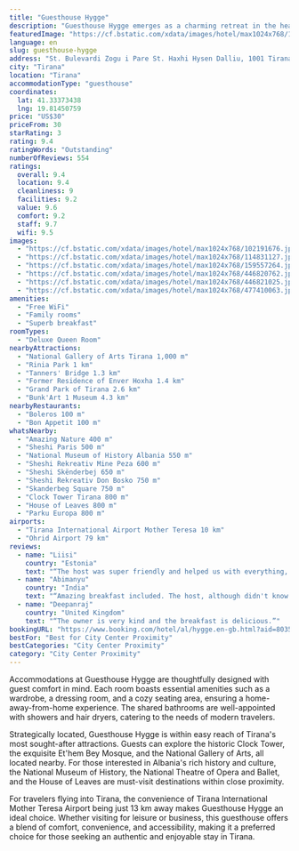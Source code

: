 ```yaml
---
title: "Guesthouse Hygge"
description: "Guesthouse Hygge emerges as a charming retreat in the heart of Tirana, situated merely 1."
featuredImage: "https://cf.bstatic.com/xdata/images/hotel/max1024x768/102191676.jpg?k=a2e49597667382cd402861a7deb0c5f69e987ad21b29626bc1e8114466323217&o=&hp=1"
language: en
slug: guesthouse-hygge
address: "St. Bulevardi Zogu i Pare St. Haxhi Hysen Dalliu, 1001 Tirana, Albania"
city: "Tirana"
location: "Tirana"
accommodationType: "guesthouse"
coordinates:
  lat: 41.33373438
  lng: 19.81450759
price: "US$30"
priceFrom: 30
starRating: 3
rating: 9.4
ratingWords: "Outstanding"
numberOfReviews: 554
ratings:
  overall: 9.4
  location: 9.4
  cleanliness: 9
  facilities: 9.2
  value: 9.6
  comfort: 9.2
  staff: 9.7
  wifi: 9.5
images:
  - "https://cf.bstatic.com/xdata/images/hotel/max1024x768/102191676.jpg?k=a2e49597667382cd402861a7deb0c5f69e987ad21b29626bc1e8114466323217&o=&hp=1"
  - "https://cf.bstatic.com/xdata/images/hotel/max1024x768/114831127.jpg?k=7248e6373fcd6952799869ccc081046cf10cab7bb76f93ae524394d9aade7eb4&o=&hp=1"
  - "https://cf.bstatic.com/xdata/images/hotel/max1024x768/159557264.jpg?k=7445d0ae2b2e27590f9c4353829d50625494c70669847116353efd5e8b3ec7a2&o=&hp=1"
  - "https://cf.bstatic.com/xdata/images/hotel/max1024x768/446820762.jpg?k=1c0809d26d9498cf55adf82d6414bebffec035152243e7dfc2eb0c84883439df&o=&hp=1"
  - "https://cf.bstatic.com/xdata/images/hotel/max1024x768/446821025.jpg?k=458521684544091c64cafd1ebebfc4e9a47c7f62fd4e8091dd9dd85fc49f647a&o=&hp=1"
  - "https://cf.bstatic.com/xdata/images/hotel/max1024x768/477410063.jpg?k=1c24a2f17d790a1b925fcd86e489ff63b91db089919ffc3e7da0865178b77987&o=&hp=1"
amenities:
  - "Free WiFi"
  - "Family rooms"
  - "Superb breakfast"
roomTypes:
  - "Deluxe Queen Room"
nearbyAttractions:
  - "National Gallery of Arts Tirana 1,000 m"
  - "Rinia Park 1 km"
  - "Tanners' Bridge 1.3 km"
  - "Former Residence of Enver Hoxha 1.4 km"
  - "Grand Park of Tirana 2.6 km"
  - "Bunk'Art 1 Museum 4.3 km"
nearbyRestaurants:
  - "Boleros 100 m"
  - "Bon Appetit 100 m"
whatsNearby:
  - "Amazing Nature 400 m"
  - "Sheshi Paris 500 m"
  - "National Museum of History Albania 550 m"
  - "Sheshi Rekreativ Mine Peza 600 m"
  - "Sheshi Skënderbej 650 m"
  - "Sheshi Rekreativ Don Bosko 750 m"
  - "Skanderbeg Square 750 m"
  - "Clock Tower Tirana 800 m"
  - "House of Leaves 800 m"
  - "Parku Europa 800 m"
airports:
  - "Tirana International Airport Mother Teresa 10 km"
  - "Ohrid Airport 79 km"
reviews:
  - name: "Liisi"
    country: "Estonia"
    text: "“The host was super friendly and helped us with everything, superb location and the room was airconditioned, we were also allowed to leave our baggage for the day after checking out.”"
  - name: "Abimanyu"
    country: "India"
    text: "“Amazing breakfast included. The host, although didn't know English, was very friendly and helpful.”"
  - name: "Deepanraj"
    country: "United Kingdom"
    text: "“The owner is very kind and the breakfast is delicious.”"
bookingURL: "https://www.booking.com/hotel/al/hygge.en-gb.html?aid=8035640"
bestFor: "Best for City Center Proximity"
bestCategories: "City Center Proximity"
category: "City Center Proximity"
---
```


Accommodations at Guesthouse Hygge are thoughtfully designed with guest comfort in mind. Each room boasts essential amenities such as a wardrobe, a dressing room, and a cozy seating area, ensuring a home-away-from-home experience. The shared bathrooms are well-appointed with showers and hair dryers, catering to the needs of modern travelers.

Strategically located, Guesthouse Hygge is within easy reach of Tirana's most sought-after attractions. Guests can explore the historic Clock Tower, the exquisite Et'hem Bey Mosque, and the National Gallery of Arts, all located nearby. For those interested in Albania's rich history and culture, the National Museum of History, the National Theatre of Opera and Ballet, and the House of Leaves are must-visit destinations within close proximity.

For travelers flying into Tirana, the convenience of Tirana International Mother Teresa Airport being just 13 km away makes Guesthouse Hygge an ideal choice. Whether visiting for leisure or business, this guesthouse offers a blend of comfort, convenience, and accessibility, making it a preferred choice for those seeking an authentic and enjoyable stay in Tirana.
